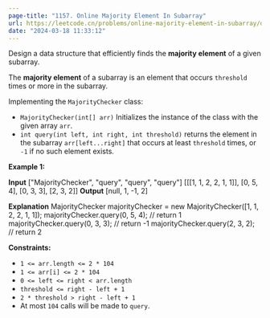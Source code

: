 ```yaml
---
page-title: "1157. Online Majority Element In Subarray"
url: https://leetcode.cn/problems/online-majority-element-in-subarray/description/
date: "2024-03-18 11:33:12"
---
```

Design a data structure that efficiently finds the **majority element** of a given subarray.

The **majority element** of a subarray is an element that occurs `threshold` times or more in the subarray.

Implementing the `MajorityChecker` class:

-   `MajorityChecker(int[] arr)` Initializes the instance of the class with the given array `arr`.
-   `int query(int left, int right, int threshold)` returns the element in the subarray `arr[left...right]` that occurs at least `threshold` times, or `-1` if no such element exists.

**Example 1:**

**Input**
\["MajorityChecker", "query", "query", "query"\]
\[\[\[1, 1, 2, 2, 1, 1\]\], \[0, 5, 4\], \[0, 3, 3\], \[2, 3, 2\]\]
**Output**
\[null, 1, -1, 2\]

**Explanation**
MajorityChecker majorityChecker = new MajorityChecker(\[1, 1, 2, 2, 1, 1\]);
majorityChecker.query(0, 5, 4); // return 1
majorityChecker.query(0, 3, 3); // return -1
majorityChecker.query(2, 3, 2); // return 2

**Constraints:**

-   `1 <= arr.length <= 2 * 104`
-   `1 <= arr[i] <= 2 * 104`
-   `0 <= left <= right < arr.length`
-   `threshold <= right - left + 1`
-   `2 * threshold > right - left + 1`
-   At most `104` calls will be made to `query`.